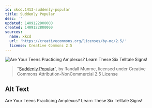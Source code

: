 ```yaml
---
id: xkcd.1413-suddenly-popular
title: Suddenly Popular
desc: ''
updated: 1409122800000
created: 1409122800000
sources:
  name: xkcd
  url: 'https://creativecommons.org/licenses/by-nc/2.5/'
  license: Creative Commons 2.5
---
```

![Are Your Teens Practicing Amplexus? Learn These Six Telltale Signs!](https://imgs.xkcd.com/comics/suddenly_popular.png)
> "[Suddenly Popular](https://xkcd.com/1413/)", by Randall Munroe, licensed under Creative Commons Attribution-NonCommercial 2.5 License

## Alt Text
Are Your Teens Practicing Amplexus? Learn These Six Telltale Signs!
